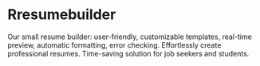 # Rresumebuilder
Our small resume builder: user-friendly, customizable templates, real-time preview, automatic formatting, error checking. Effortlessly create professional resumes. Time-saving solution for job seekers and students.
